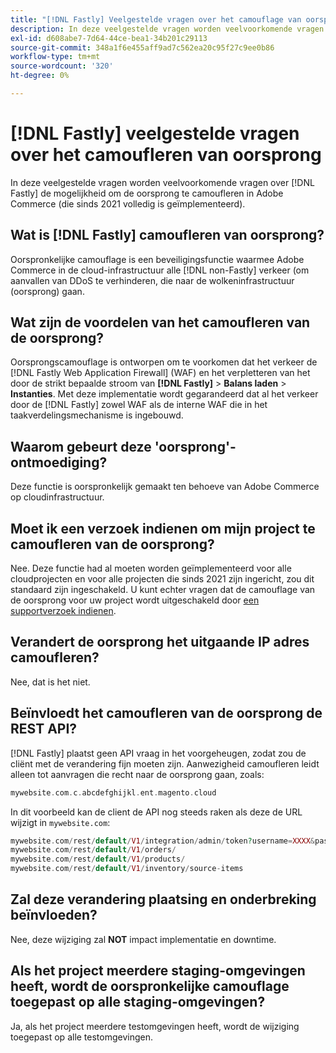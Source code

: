 ```yaml
---
title: "[!DNL Fastly] Veelgestelde vragen over het camouflage van oorsprong"
description: In deze veelgestelde vragen worden veelvoorkomende vragen over [!DNL Fastly] de mogelijkheid om de oorsprong te camoufleren in Adobe Commerce (die sinds 2021 volledig is geïmplementeerd).
exl-id: d608abe7-7d64-44ce-bea1-34b201c29113
source-git-commit: 348a1f6e455aff9ad7c562ea20c95f27c9ee0b86
workflow-type: tm+mt
source-wordcount: '320'
ht-degree: 0%

---
```


# [!DNL Fastly] veelgestelde vragen over het camoufleren van oorsprong

In deze veelgestelde vragen worden veelvoorkomende vragen over [!DNL Fastly] de mogelijkheid om de oorsprong te camoufleren in Adobe Commerce (die sinds 2021 volledig is geïmplementeerd).

## Wat is [!DNL Fastly] camoufleren van oorsprong?

Oorspronkelijke camouflage is een beveiligingsfunctie waarmee Adobe Commerce in de cloud-infrastructuur alle [!DNL non-Fastly] verkeer (om aanvallen van DDoS te verhinderen, die naar de wolkeninfrastructuur (oorsprong) gaan.

## Wat zijn de voordelen van het camoufleren van de oorsprong?

Oorsprongscamouflage is ontworpen om te voorkomen dat het verkeer de [!DNL Fastly Web Application Firewall] (WAF) en het verpletteren van het door de strikt bepaalde stroom van **[!DNL Fastly]** > **Balans laden** > **Instanties**. Met deze implementatie wordt gegarandeerd dat al het verkeer door de [!DNL Fastly] zowel WAF als de interne WAF die in het taakverdelingsmechanisme is ingebouwd.

## Waarom gebeurt deze &#39;oorsprong&#39;-ontmoediging?

Deze functie is oorspronkelijk gemaakt ten behoeve van Adobe Commerce op cloudinfrastructuur.

## Moet ik een verzoek indienen om mijn project te camoufleren van de oorsprong?

Nee. Deze functie had al moeten worden geïmplementeerd voor alle cloudprojecten en voor alle projecten die sinds 2021 zijn ingericht, zou dit standaard zijn ingeschakeld. U kunt echter vragen dat de camouflage van de oorsprong voor uw project wordt uitgeschakeld door [een supportverzoek indienen](https://experienceleague.adobe.com/docs/commerce-knowledge-base/kb/help-center-guide/magento-help-center-user-guide.html#submit-ticket).

## Verandert de oorsprong het uitgaande IP adres camoufleren?

Nee, dat is het niet.

## Beïnvloedt het camoufleren van de oorsprong de REST API?

[!DNL Fastly] plaatst geen API vraag in het voorgeheugen, zodat zou de cliënt met de verandering fijn moeten zijn. Aanwezigheid camoufleren leidt alleen tot aanvragen die recht naar de oorsprong gaan, zoals:

```php
mywebsite.com.c.abcdefghijkl.ent.magento.cloud
```

In dit voorbeeld kan de client de API nog steeds raken als deze de URL wijzigt in ``mywebsite.com``:

```php
mywebsite.com/rest/default/V1/integration/admin/token?username=XXXX&password=XXXXX;
mywebsite.com/rest/default/V1/orders/
mywebsite.com/rest/default/V1/products/
mywebsite.com/rest/default/V1/inventory/source-items
```

## Zal deze verandering plaatsing en onderbreking beïnvloeden?

Nee, deze wijziging zal **NOT** impact implementatie en downtime.

## Als het project meerdere staging-omgevingen heeft, wordt de oorspronkelijke camouflage toegepast op alle staging-omgevingen?

Ja, als het project meerdere testomgevingen heeft, wordt de wijziging toegepast op alle testomgevingen.
